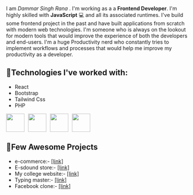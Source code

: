 I am  <i>Dammar Singh Rana </i>. I'm working as a a <b> Frontend Developer</b>. I'm highly skilled with <b>JavaScript</b>  💻 and all its associated runtimes. I've build some frontend  project in the past and have built applications from scratch with modern web technologies. I'm someone who is always on the lookout for modern tools that would improve the experience of both the developers and end-users. I'm a huge Productivity nerd who constantly tries to implement workflows and processes that would help me improve my productivity as a developer.

## 🌟Technologies I've worked with:
<ul>
  <li>React</li>
  <li>Bootstrap</li>
  <li>Tailwind Css</li>
  <li>PHP</li>
</ul>
<div style="display:flex; gap:10px">
<img src="https://upload.wikimedia.org/wikipedia/commons/thumb/a/a7/React-icon.svg/2300px-React-icon.svg.png" width=50 height=50/>

  <img src="https://camo.githubusercontent.com/3a3d4ec74a7f0086704279ea54b8a87e46cec2e6d1fcae6d8e6e9fda57054b2d/68747470733a2f2f75706c6f61642e77696b696d656469612e6f72672f77696b6970656469612f636f6d6d6f6e732f622f62322f426f6f7473747261705f6c6f676f2e737667" width=50 height=50/>
<img src="https://cdn-icons-png.flaticon.com/512/5968/5968332.png" width=50 height=50/>
<img src="https://cdn-icons-png.flaticon.com/128/5968/5968282.png" width=50 height=50/>
</div>

## 🎊Few Awesome Projects
<ul>
  <li>e-commerce:- <a href ="https://e-commerce-five-rust-37.vercel.app/">[link] </a></li>
  <li>E-sdound store:- <a href ="https://dammar093.github.io/eSound/">[link] </a></li>
  <li>My college website:- <a href ="https://dammar093.github.io/jmc3.0/">[link] </a></li>
  <li>Typing master:- <a href ="https://dammar093.github.io/typingMaster/">[link] </a></li>
  <li>Facebook clone:- <a href ="https://facebook-clone-lilac-ten.vercel.app/">[link] </a></li>
</ul>
